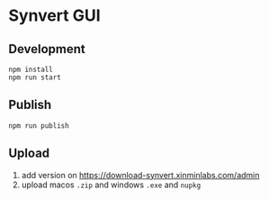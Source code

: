 # Synvert GUI

## Development

```
npm install
npm run start
```

## Publish

```
npm run publish
```

## Upload

1. add version on https://download-synvert.xinminlabs.com/admin
2. upload macos `.zip` and windows `.exe` and `nupkg`
